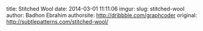 title: Stitched Wool
date: 2014-03-01 11:11:06
imgur: 
slug: stitched-wool
author: Badhon Ebrahim
authorsite: http://dribbble.com/graphcoder
original: http://subtlepatterns.com/stitched-wool/
